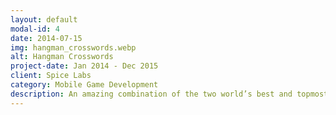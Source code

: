 ```yaml
---
layout: default
modal-id: 4
date: 2014-07-15
img: hangman_crosswords.webp
alt: Hangman Crosswords
project-date: Jan 2014 - Dec 2015
client: Spice Labs
category: Mobile Game Development
description: An amazing combination of the two world’s best and topmost word games Hangman & Crossword. Built on LibGdx Game Engine targetting Android and iOS. Recently a scientific paper was also published which discuss about <a href="https://www.ijcseonline.org/pub_paper/136-IJCSE-04889.pdf">generating Hangman Game Content procedurally.</a>
---
```

